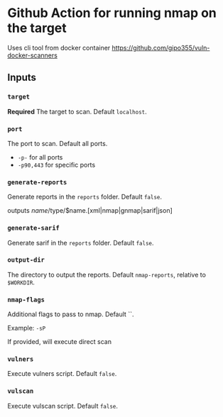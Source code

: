# Github Action for running nmap on the target

Uses cli tool from docker container <https://github.com/gipo355/vuln-docker-scanners>

## Inputs

### `target`

**Required** The target to scan. Default `localhost`.

### `port`

The port to scan. Default all ports.

- `-p-` for all ports
- `-p90,443` for specific ports

### `generate-reports`

Generate reports in the `reports` folder. Default `false`.

outputs $name/$type/$name.[xml|nmap|gnmap|sarif|json]

### `generate-sarif`

Generate sarif in the `reports` folder. Default `false`.

### `output-dir`

The directory to output the reports. Default `nmap-reports`, relative to `$WORKDIR`.

### `nmap-flags`

Additional flags to pass to nmap. Default ``.

Example: `-sP`

If provided, will execute direct scan

### `vulners`

Execute vulners script. Default `false`.

### `vulscan`

Execute vulscan script. Default `false`.
